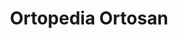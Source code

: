 ---
title: "Ortopedia Ortosan"
url: /pamplona-iruna/ortopedia-ortosan/
shop: suministros médicos
---